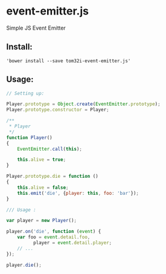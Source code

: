 event-emitter.js
================

Simple JS Event Emitter

## Install:

    'bower install --save tom32i-event-emitter.js'

## Usage:

```javascript
// Setting up:

Player.prototype = Object.create(EventEmitter.prototype);
Player.prototype.constructor = Player;

/**
 * Player
 */
function Player()
{
    EventEmitter.call(this);

    this.alive = true;
}

Player.prototype.die = function ()
{
    this.alive = false;
    this.emit('die', {player: this, foo: 'bar'});
}

/// Usage :

var player = new Player();

player.on('die', function (event) {
    var foo = event.detail.foo,
          player = event.detail.player;
    // ...
});

player.die();
```
